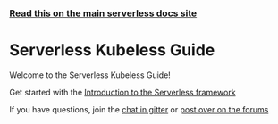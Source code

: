 <!--
title: Serverless - Kubeless
menuText: Guide
layout: Doc
-->

<!-- DOCS-SITE-LINK:START automatically generated  -->

### [Read this on the main serverless docs site](https://www.serverless.com/framework/docs/providers/kubeless/guide/)

<!-- DOCS-SITE-LINK:END -->

# Serverless Kubeless Guide

Welcome to the Serverless Kubeless Guide!

Get started with the [Introduction to the Serverless framework](./intro.md)

If you have questions, join the [chat in gitter](https://gitter.im/serverless/serverless) or [post over on the forums](http://forum.serverless.com/)
